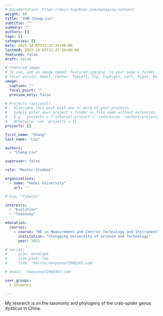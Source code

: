 ```yaml
---
# Documentation: https://docs.hugoblox.com/managing-content/
weight: 60
title: "刘畅 Chang Liu"
subtitle: ""
summary: ""
authors: []
tags: []
categories: []
date: 2025-10-07T22:27:34+08:00
lastmod: 2025-10-07T22:27:34+08:00
featured: false
draft: false

# Featured image
# To use, add an image named `featured.jpg/png` to your page's folder.
# Focal points: Smart, Center, TopLeft, Top, TopRight, Left, Right, BottomLeft, Bottom, BottomRight.
image:
  caption: ""
  focal_point: ""
  preview_only: false

# Projects (optional).
#   Associate this post with one or more of your projects.
#   Simply enter your project's folder or file name without extension.
#   E.g. `projects = ["internal-project"]` references `content/project/deep-learning/index.md`.
#   Otherwise, set `projects = []`.
projects: []

first_name: "Chang"
last_name: "Liu"

authors:
  - "Chang Liu"

superuser: false

role: "Master student"

organizations:
  - name: "Hebei University"
    url: ''

# bio: "Tibetan"

interests:
  - "Evolution"
  - "Taxonomy"

education:
  courses:
    - course: "BE in Measurement and Control Technology and Instrument"
      institution: "Chongqing University of Science and Technology"
      year: 2021

# social:
#   - icon: envelope
#     icon_pack: fas
#     link: 'malito:hanyunuo7206@163.com'

# email: 'hanyunuo7206@163.com'

user_groups:
  - Students

---
```


My research is on the taxonomy and phylogeny of the crab-spider genus *Xysticus* in China.

